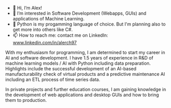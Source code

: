 - 👋 Hi, I’m Alex!
- 👀 I’m interested in Software Development  (Webapps, GUIs) and applications of Machine Learning.
- 🐍 Python is my progamming language of choice. But I'm planning also to get more into others like C#.
- 📫 How to reach me: contact me on LinkedIn: www.linkedin.com/in/alerch97

With my enthusiasm for programming, I am determined to start my career in AI and software development. I have 1.5 years of experience in R&D of machine learning models / AI with Python including data preparation. Highlights include the successful development of an AI-based manufacturability check of virtual products and a predictive maintenance AI including an ETL process of time series data.

In private projects and further education courses, I am gaining knowledge in the development of web applications and desktop GUIs and how to bring them to production.

<!---
alerch97/alerch97 is a ✨ special ✨ repository because its `README.md` (this file) appears on your GitHub profile.
You can click the Preview link to take a look at your changes.
--->
